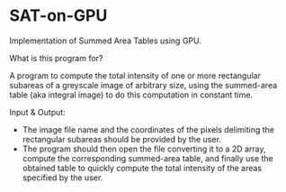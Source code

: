 # SAT-on-GPU
Implementation of Summed Area Tables using GPU.

What is this program for?

A program to compute the total intensity of one or more rectangular subareas of a greyscale image of arbitrary size, using the summed-area table (aka integral image) to do this computation in constant time.

Input & Output:
- The image file name and the coordinates of the pixels delimiting the rectangular subareas should be provided by the user.
- The program should then open the file converting it to a 2D array, compute the corresponding summed-area table, and finally use the obtained table to quickly compute the total intensity of the areas specified by the user.
